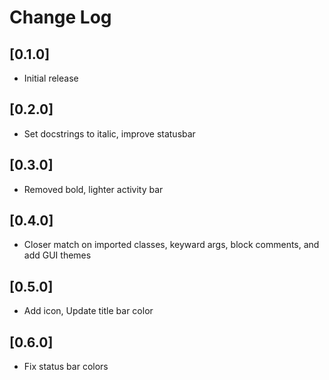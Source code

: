 # Change Log

## [0.1.0]

- Initial release

## [0.2.0]

- Set docstrings to italic, improve statusbar

## [0.3.0]

- Removed bold, lighter activity bar

## [0.4.0]

- Closer match on imported classes, keyward args, block comments, and add GUI themes

## [0.5.0]

- Add icon, Update title bar color

## [0.6.0]

- Fix status bar colors
